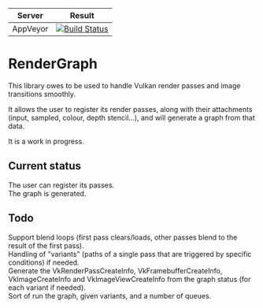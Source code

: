 |         Server     | Result |
|:------------------:|--------|
| AppVeyor           | [![Build Status](https://ci.appveyor.com/api/projects/status/github/DragonJoker/rendergraph?branch=master&svg=true)](https://ci.appveyor.com/project/DragonJoker/rendergraph) |


RenderGraph
============

This library owes to be used to handle Vulkan render passes and image transitions smoothly.

It allows the user to register its render passes, along with their attachments (input, sampled, colour, depth stencil...), and will generate a graph from that data.

It is a work in progress.

Current status
--------------

The user can register its passes.  
The graph is generated.  

Todo
----

Support blend loops (first pass clears/loads, other passes blend to the result of the first pass).  
Handling of "variants" (paths of a single pass that are triggered by specific conditions) if needed.  
Generate the VkRenderPassCreateInfo, VkFramebufferCreateInfo, VkImageCreateInfo and VkImageViewCreateInfo from the graph status (for each variant if needed).  
Sort of run the graph, given variants, and a number of queues.